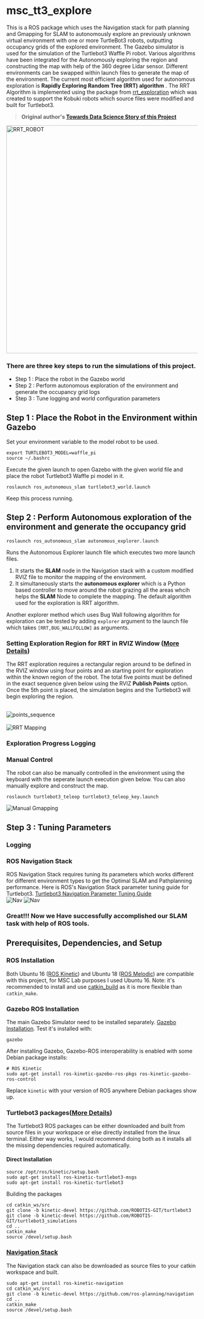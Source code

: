 # msc_tt3_explore

This is a ROS package which uses the Navigation stack for path planning and Gmapping for SLAM to autonomously explore an previously unknown virtual environment with one or more TurtleBot3 robots, outputting occupancy grids of the explored environment. The Gazebo simulator is used for the simulation of the Turtlebot3 Waffle Pi robot. Various algorithms have been integrated for the Autonomously exploring the region and constructing the map with help of the 360 degree Lidar sensor. Different environments can be swapped within launch files to generate the map of the environment. The current most efficient algorithm used for autonomous exploration is **Rapidly Exploring Random Tree (RRT) algorithm** . The RRT Algorithm is implemented using the package from [rrt_exploration](http://wiki.ros.org/rrt_exploration) which was created to support the Kobuki robots which source files were modified and built for Turtlebot3. 

> **Original author's [Towards Data Science Story of this Project](https://mohamedfazilrobotics.medium.com/ros-autonomous-slam-using-randomly-exploring-random-tree-rrt-37186f6e3568)**

<img src="media/rrt_robot.png" alt="RRT_ROBOT" class="center" width="600"/>


### There are three key steps to run the simulations of this project.
- Step 1 : Place the robot in the Gazebo world 
- Step 2 : Perform autonomous exploration of the environment and generate the occupancy grid logs
- Step 3 : Tune logging and world configuration parameters

## Step 1 : Place the Robot in the Environment within Gazebo
Set your environment variable to the model robot to be used.
```
export TURTLEBOT3_MODEL=waffle_pi
source ~/.bashrc
```
Execute the given launch to open Gazebo with the given world file and place the robot Turtlebot3 Waffle pi model in it.
```
roslaunch ros_autonomous_slam turtlebot3_world.launch
```
Keep this process running. 

## Step 2 : Perform Autonomous exploration of the environment and generate the occupancy grid
```
roslaunch ros_autonomous_slam autonomous_explorer.launch 
```
Runs the Autonomous Explorer launch file which executes two more launch files. 

1. It starts the **SLAM** node in the Navigation stack with a custom modified RVIZ file to monitor the mapping of the environment.
2. It simultaneously starts the **autonomous explorer** which is a Python based controller to move around the robot grazing all the areas whcih helps the **SLAM** Node to complete the mapping. The default algorithm used for the exploration is RRT algorithm. 

Another explorer method which uses Bug Wall following algorithm for exploration can be tested by adding ```explorer``` argument to the launch file which takes ```[RRT,BUG_WALLFOLLOW]``` as arguments.


### Setting Exploration Region for RRT in RVIZ Window ([More Details](http://wiki.ros.org/rrt_exploration/Tutorials/singleRobot))
The RRT exploration requires a rectangular region around to be defined in the RVIZ window using four points and an starting point for exploration within the known region of the robot. The total five points must be defined in the exact sequence given below using the RVIZ **Publish Points** option. Once the 5th point is placed, the simulation begins and the Turtlebot3 will begin exploring the region.

<br>![points_sequence](media/rrt_boundary2.jpg) <br />
<br />
![RRT Mapping](media/RRT.gif)

### Exploration Progress Logging



### Manual Control 

The robot can also be manually controlled in the environment using the keyboard with the seperate launch execution given below. You can also manually explore and construct the map.
```
roslaunch turtlebot3_teleop turtlebot3_teleop_key.launch
```
![Manual Gmapping](media/gmapping2.gif)

## Step 3 : Tuning Parameters

### Logging


### ROS Navigation Stack
ROS Navigation Stack requires tuning its parameters which works different for different environment types to get the Optimal SLAM and Pathplanning performance. Here is ROS's Navigation Stack parameter tuning guide for Turtlebot3.
[Turtlebot3 Navigation Parameter Tuning Guide](https://emanual.robotis.com/docs/en/platform/turtlebot3/navigation/#tuning-guide)
<br />
![Nav](media/navigation3.gif)
![Nav](media/navigation4.gif)
### Great!!! Now we Have successfully accomplished our SLAM task with help of ROS tools. 


## Prerequisites, Dependencies, and Setup
### ROS Installation
Both Ubuntu 16 ([ROS Kinetic](http://wiki.ros.org/kinetic/Installation/Ubuntu)) and Ubuntu 18 ([ROS Melodic](http://wiki.ros.org/melodic/Installation/Ubuntu)) are compatible with this project, for MSC Lab purposes I used Ubuntu 16. Note: it's recommended to install and use [catkin_build](https://catkin-tools.readthedocs.io/en/latest/verbs/catkin_build.html) as it is more flexible than ```catkin_make```.

### Gazebo ROS Installation
The main Gazebo Simulator need to be installed separately. 
[Gazebo Installation](http://gazebosim.org/tutorials?tut=install_ubuntu&cat=install).
Test it's installed with:
```
gazebo
```
After installing Gazebo, Gazebo-ROS interoperability is enabled with some Debian package installs:
```
# ROS Kinetic
sudo apt-get install ros-kinetic-gazebo-ros-pkgs ros-kinetic-gazebo-ros-control
```
Replace `kinetic` with your version of ROS anywhere Debian packages show up. 

### Turtlebot3 packages([More Details](http://wiki.ros.org/turtlebot3))
The Turtlebot3 ROS packages can be either downloaded and built from source files in your workspace
or else directly installed from the linux terminal. Either way works, I would recommend doing both as it installs all the missing dependencies required automatically.


#### Direct Installation
```
source /opt/ros/kinetic/setup.bash
sudo apt-get install ros-kinetic-turtlebot3-msgs
sudo apt-get install ros-kinetic-turtlebot3
```
Building the packages
```
cd catkin_ws/src
git clone -b kinetic-devel https://github.com/ROBOTIS-GIT/turtlebot3
git clone -b kinetic-devel https://github.com/ROBOTIS-GIT/turtlebot3_simulations
cd ..
catkin_make
source /devel/setup.bash
```

### [Navigation Stack](http://wiki.ros.org/navigation)
The Navigation stack can also be downloaded as source files to your catkin workspace and built.
```
sudo apt-get install ros-kinetic-navigation
cd catkin_ws/src
git clone -b kinetic-devel https://github.com/ros-planning/navigation
cd ..
catkin_make
source /devel/setup.bash
```


